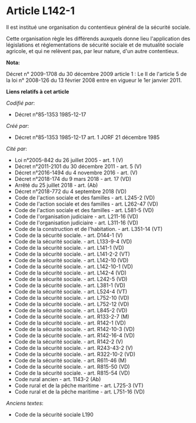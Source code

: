 # Article L142-1

Il est institué une organisation du contentieux général de la sécurité sociale. 

Cette organisation règle les différends auxquels donne lieu l'application des législations et réglementations de sécurité
sociale et de mutualité sociale agricole, et qui ne relèvent pas, par leur nature, d'un autre contentieux.

**Nota:**

Décret n° 2009-1708 du 30 décembre 2009 article 1 : Le II de l'article 5 de la loi n° 2008-126 du 13 février 2008 entre en
vigueur le 1er janvier 2011.

**Liens relatifs à cet article**

_Codifié par_:

  - Décret n°85-1353 1985-12-17

_Créé par_:

  - Décret n°85-1353 1985-12-17 art. 1 JORF 21 décembre 1985

_Cité par_:

  - Loi n°2005-842 du 26 juillet 2005 - art. 1 (V)
  - Décret n°2011-2101 du 30 décembre 2011 - art. 5 (V)
  - Décret n°2016-1494 du 4 novembre 2016 - art. (V)
  - Décret n°2018-174 du 9 mars 2018 - art. 17 (VD)
  - Arrêté du 25 juillet 2018 - art. (Ab)
  - Décret n°2018-772 du 4 septembre 2018 (VD)
  - Code de l'action sociale et des familles - art. L245-2 (VD)
  - Code de l'action sociale et des familles - art. L262-47 (VD)
  - Code de l'action sociale et des familles - art. L581-5 (VD)
  - Code de l'organisation judiciaire - art. L211-16 (VD)
  - Code de l'organisation judiciaire - art. L311-16 (VD)
  - Code de la construction et de l'habitation. - art. L351-14 (VT)
  - Code de la sécurité sociale. - art. D144-1 (V)
  - Code de la sécurité sociale. - art. L133-9-4 (VD)
  - Code de la sécurité sociale. - art. L141-1 (VD)
  - Code de la sécurité sociale. - art. L141-2-2 (VT)
  - Code de la sécurité sociale. - art. L142-10 (VD)
  - Code de la sécurité sociale. - art. L142-10-1 (VD)
  - Code de la sécurité sociale. - art. L142-4 (VD)
  - Code de la sécurité sociale. - art. L242-5 (VD)
  - Code de la sécurité sociale. - art. L381-1 (VD)
  - Code de la sécurité sociale. - art. L524-4 (VT)
  - Code de la sécurité sociale. - art. L752-10 (VD)
  - Code de la sécurité sociale. - art. L752-12 (VD)
  - Code de la sécurité sociale. - art. L845-2 (VD)
  - Code de la sécurité sociale. - art. R133-2-7 (M)
  - Code de la sécurité sociale. - art. R142-1 (VD)
  - Code de la sécurité sociale. - art. R142-10-3 (VD)
  - Code de la sécurité sociale. - art. R142-16-4 (VD)
  - Code de la sécurité sociale. - art. R142-2 (V)
  - Code de la sécurité sociale. - art. R243-43-2 (V)
  - Code de la sécurité sociale. - art. R322-10-2 (VD)
  - Code de la sécurité sociale. - art. R611-46 (M)
  - Code de la sécurité sociale. - art. R815-50 (VD)
  - Code de la sécurité sociale. - art. R815-54 (VD)
  - Code rural ancien - art. 1143-2 (Ab)
  - Code rural et de la pêche maritime - art. L725-3 (VT)
  - Code rural et de la pêche maritime - art. L751-16 (VD)

_Anciens textes_:

  - Code de la sécurité sociale L190
